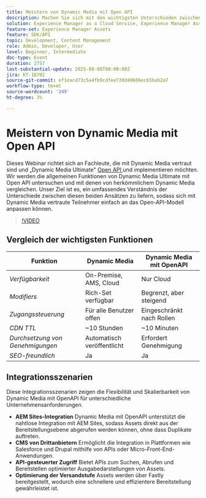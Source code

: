```yaml
---
title: Meistern von Dynamic Media mit Open API
description: Machen Sie sich mit den wichtigsten Unterschieden zwischen herkömmlichem Dynamic Media und dem Open-API-Modell vertraut und erfahren Sie, wie Sie Dynamic Media Ultimate mit Open API erfolgreich umstellen und implementieren können.
solution: Experience Manager as a Cloud Service, Experience Manager Assets
feature-set: Experience Manager Assets
feature: SDK/API
topic: Development, Content Management
role: Admin, Developer, User
level: Beginner, Intermediate
doc-type: Event
duration: 2757
last-substantial-update: 2025-08-08T00:00:00Z
jira: KT-18702
source-git-commit: ef1eacd73c5a4fb9cdfee730d40606ec65bab2a7
workflow-type: tm+mt
source-wordcount: '249'
ht-degree: 3%

---
```



# Meistern von Dynamic Media mit Open API

Dieses Webinar richtet sich an Fachleute, die mit Dynamic Media vertraut sind und „Dynamic Media Ultimate&quot; [ Open API ](https://experienceleague.adobe.com/de/docs/experience-manager-cloud-service/content/assets/dynamicmedia/dm-prime-ultimate) und implementieren möchten.  Wir werden die allgemeinen Funktionen von Dynamic Media Ultimate mit Open API untersuchen und mit denen von herkömmlichem Dynamic Media vergleichen. Unser Ziel ist es, ein umfassendes Verständnis der Unterschiede zwischen diesen beiden Ansätzen zu liefern, sodass sich mit Dynamic Media vertraute Teilnehmer einfach an das Open-API-Modell anpassen können.

>[!VIDEO](https://video.tv.adobe.com/v/3470620/?learn=on&enablevpops)

## Vergleich der wichtigsten Funktionen

| Funktion | Dynamic Media | Dynamic Media mit OpenAPI |
|-----------------------------|------------------------|----------------------------|
| *Verfügbarkeit* | On-Premise, AMS, Cloud | Nur Cloud |
| *Modifiers* | Rich-Set verfügbar | Begrenzt, aber steigend |
| *Zugangssteuerung* | Für alle Benutzer offen | Eingeschränkt nach Rollen |
| *CDN TTL* | ~10 Stunden | ~10 Minuten |
| *Durchsetzung von Genehmigungen* | Automatisch veröffentlicht | Erfordert Genehmigung |
| *SEO-freundlich* | Ja | Ja |

## Integrationsszenarien

Diese Integrationsszenarien zeigen die Flexibilität und Skalierbarkeit von Dynamic Media mit OpenAPI für unterschiedliche Unternehmensanforderungen.

* **AEM Sites-Integration** Dynamic Media mit OpenAPI unterstützt die nahtlose Integration mit AEM Sites, sodass Assets direkt aus der Bereitstellungsebene abgerufen werden können, ohne dass Duplikate auftreten.
* **CMS von Drittanbietern** Ermöglicht die Integration in Plattformen wie Salesforce und Drupal mithilfe von APIs oder Micro-Front-End-Anwendungen.
* **API-gesteuerter Zugriff** Bietet APIs zum Suchen, Abrufen und Bereitstellen optimierter Ausgabedarstellungen von Assets.
* **Optimierung der Versandstufe** Assets werden über Fastly bereitgestellt, wodurch eine schnellere und effizientere Bereitstellung gewährleistet ist.